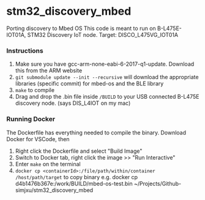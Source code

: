 # stm32_discovery_mbed
Porting discovery to Mbed OS
This code is meant to run on B-L475E-IOT01A, STM32 Discovery IoT node.
Target: DISCO_L475VG_IOT01A
### Instructions
1. Make sure you have gcc-arm-none-eabi-6-2017-q1-update. Download this from the ARM website
2. `git submodule update --init --recursive` will download the appropriate libraries (specific commit) for mbed-os and the BLE library
3. `make` to compile
4. Drag and drop the .bin file inside `/BUILD` to your USB connected B-L475E discovery node. (says DIS_L4IOT on my mac) 

### Running Docker
The Dockerfile has everything needed to compile the binary. Download Docker for VSCode, then 
1. Right click the Dockerfile and select "Build Image"
2. Switch to Docker tab, right click the image >> "Run Interactive"
3. Enter `make` on the terminal
4. `docker cp <containerId>:/file/path/within/container /host/path/target` to copy binary
e.g. docker cp d4b1476b367e:/work/BUILD/mbed-os-test.bin ~/Projects/Github-simjxu/stm32_discovery_mbed